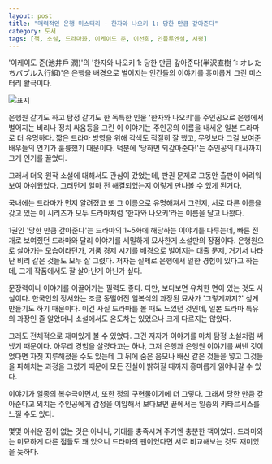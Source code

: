 ```yaml
---
layout: post
title: "매력적인 은행 미스터리 - 한자와 나오키 1: 당한 만큼 갚아준다"
category: 도서
tags: [책, 소설, 드라마화, 이케이도 준, 이선희, 인플루엔셜, 서평]
---
```


'이케이도 준(池井戶 潤)'의
'한자와 나오키 1: 당한 만큼 갚아준다(半沢直樹 1: オレたちバブル入行組)'은
은행을 배경으로 벌어지는 인간들의 이야기를 흥미롭게 그린 미스터리 활극이다.

![표지](https://lh3.googleusercontent.com/M80OPU8DayVzEO6JoP-tVb7UMUT20rmI3n__Dx8SXkaU8W7ObJZK8CR9uRrLSKr1LoTk6S1fKe7HMA=s480)

은행원 같기도 하고 탐정 같기도 한 독특한 인물 '한자와 나오키'를 주인공으로
은행에서 벌어지는 비리나 정치 싸움등을 그린 이 이야기는
주인공의 이름을 내세운 일본 드라마로 더 유명하다.
짧은 드라마 방영을 위해 각색도 적절히 잘 했고,
무엇보다 그걸 보여준 배우들의 연기가 훌륭했기 때문이다.
덕분에 '당하면 되갚아준다!'는 주인공의 대사까지 크게 인기를 끌었다.

그래서 더욱 원작 소설에 대해서도 관심이 갔었는데,
판권 문제로 그동안 출판이 어려워보여 아쉬웠었다.
그러던게 얼마 전 해결되었는지 이렇게 만나볼 수 있게 된거다.

국내에는 드라마가 먼저 알려졌고 또 그 이름으로 유명해져서 그런지,
서로 다른 이름을 갖고 있는 이 시리즈가 모두 드라마처럼 '한자와 나오키'라는 이름을 달고 나왔다.

1권인 '당한 만큼 갚아준다'는 드라마의 1~5화에 해당하는 이야기를 다루는데,
빠른 전개로 보여줬던 드라마와 달리 이야기를 세밀하게 묘사한게 소설만의 장점이다.
은행원으로 살아가는 모습이라던가,
거품 경제 시기를 배경으로 벌어지는 대출 문제,
거기서 나타난 비리 같은 것들도 모두 잘 그렸다.
저자는 실제로 은행에서 일한 경험이 있다고 하는데,
그게 작품에서도 잘 살아난게 아닌가 싶다.

문장력이나 이야기를 이끌어가는 필력도 좋다.
다만, 보다보면 유치한 면이 있는 것도 사실이다.
한국인의 정서와는 조금 동떨어진 일복식의 과장된 묘사가 '그렇게까지?' 싶게 만들기도 하기 때문이다.
이건 사실 드라마를 볼 때도 느꼈던 것인데,
일본 드라마 특유의 과장인 줄 알았더니
소설에서도 온도차는 있었으나 크게 다르지는 않았다.

그래도 전체적으로 재미있게 볼 수 있었다.
그건 저자가 이야기를 마치 탐정 소설처럼 써냈기 때문이다.
아무리 경험을 살렸다고는 하나, 그저 은행과 은행원 이야기를 써낸 것이었다면 자칫 지루해졌을 수도 있는데
그 뒤에 숨은 음모나 배신 같은 것들을 넣고
그것들을 파해치는 과정을 그렸기 때문에
모든 진실이 밝혀질 때까지 흥미롭게 읽어나갈 수 있다.

이야기가 일종의 복수극이면서, 또한 정의 구현물이기에 더 그렇다.
그래서 당한 만큼 갚아준다고 외치는 주인공에게 감정을 이입해서 보다보면
끝에서는 일종의 카타르시스를 느낄 수도 있다.

몇몇 아쉬운 점이 없는 것은 아니나,
기대를 충족시켜 주기엔 충분한 책이었다.
드라마와는 미묘하게 다른 점들도 꽤 있으니
드라마의 팬이었다면 서로 비교해보는 것도 재미있을 듯하다.
